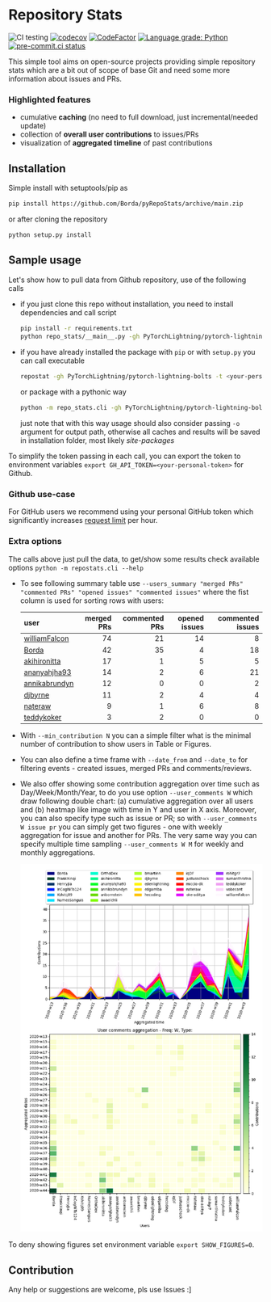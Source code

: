 # Repository Stats

![CI testing](https://github.com/Borda/pyRepoStats/workflows/CI%20testing/badge.svg?event=push)
[![codecov](https://codecov.io/gh/Borda/pyRepoStats/branch/main/graph/badge.svg?token=09H9MDJMXG)](https://codecov.io/gh/Borda/pyRepoStats)
[![CodeFactor](https://www.codefactor.io/repository/github/borda/pyrepostats/badge)](https://www.codefactor.io/repository/github/borda/pyrepostats)
[![Language grade: Python](https://img.shields.io/lgtm/grade/python/g/Borda/pyRepoStats.svg?logo=lgtm&logoWidth=18)](https://lgtm.com/projects/g/Borda/pyRepoStats/context:python)
[![pre-commit.ci status](https://results.pre-commit.ci/badge/github/Borda/pyRepoStats/main.svg)](https://results.pre-commit.ci/latest/github/Borda/pyRepoStats/main)

This simple tool aims on open-source projects providing simple repository stats which are a bit out of scope of base Git and need some more information about issues and PRs.

### Highlighted features

- cumulative **caching** (no need to full download, just incremental/needed update)
- collection of **overall user contributions** to issues/PRs
- visualization of **aggregated timeline** of past contributions

## Installation

Simple install with setuptools/pip as

```bash
pip install https://github.com/Borda/pyRepoStats/archive/main.zip
```

or after cloning the repository

```bash
python setup.py install
```

## Sample usage

Let's show how to pull data from Github repository, use of the following calls

- if you just clone this repo without installation, you need to install dependencies and call script
  ```bash
  pip install -r requirements.txt
  python repo_stats/__main__.py -gh PyTorchLightning/pytorch-lightning-bolts
  ```
- if you have already installed the package with `pip` or with `setup.py` you can call executable
  ```bash
  repostat -gh PyTorchLightning/pytorch-lightning-bolts -t <your-personal-token>
  ```
  or package with a pythonic way
  ```bash
  python -m repo_stats.cli -gh PyTorchLightning/pytorch-lightning-bolts
  ```
  just note that with this way usage should also consider passing `-o` argument for output path, otherwise all caches and results will be saved in installation folder, most likely _site-packages_

To simplify the token passing in each call, you can export the token to environment variables `export GH_API_TOKEN=<your-personal-token>` for Github.

### Github use-case

For GitHub users we recommend using your personal GitHub token which significantly increases [request limit](https://developer.github.com/v3/#rate-limiting) per hour.

### Extra options

The calls above just pull the data, to get/show some results check available options `python -m repostats.cli --help`

- To see following summary table use `--users_summary "merged PRs" "commented PRs" "opened issues" "commented issues"` where the fist column is used for sorting rows with users:

  | user                                              | merged PRs | commented PRs | opened issues | commented issues |
  | :------------------------------------------------ | ---------: | ------------: | ------------: | ---------------: |
  | [williamFalcon](https://github.com/williamFalcon) |         74 |            21 |            14 |                8 |
  | [Borda](https://github.com/Borda)                 |         42 |            35 |             4 |               18 |
  | [akihironitta](https://github.com/akihironitta)   |         17 |             1 |             5 |                5 |
  | [ananyahjha93](https://github.com/ananyahjha93)   |         14 |             2 |             6 |               21 |
  | [annikabrundyn](https://github.com/annikabrundyn) |         12 |             0 |             0 |                2 |
  | [djbyrne](https://github.com/djbyrne)             |         11 |             2 |             4 |                4 |
  | [nateraw](https://github.com/nateraw)             |          9 |             1 |             6 |                8 |
  | [teddykoker](https://github.com/teddykoker)       |          3 |             2 |             0 |                0 |

- With `--min_contribution N` you can a simple filter what is the minimal number of contribution to  show users in Table or Figures.

- You can also define a time frame with `--date_from` and `--date_to` for filtering events - created issues, merged PRs and comments/reviews.

- We also offer showing some contribution aggregation over time such as Day/Week/Month/Year, to do you use option `--user_comments W` which draw following double chart: (a) cumulative aggregation over all users and (b) heatmap like image with time in Y and user in X axis.
  Moreover, you can also specify type such as issue or PR; so with `--user_comments W issue pr` you can simply get two figures - one with weekly aggregation for issue and another for PRs.
  The very same way you can specify multiple time sampling `--user_comments W M` for weekly and monthly aggregations.

  ![User-comments-aggregation](./assets/user-comments-aggregation.png)

To deny showing figures set environment variable `export SHOW_FIGURES=0`.

## Contribution

Any help or suggestions are welcome, pls use Issues :\]
